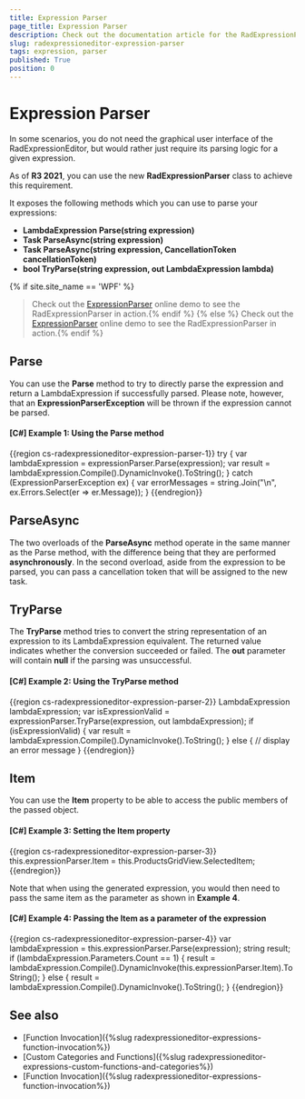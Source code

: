 ```yaml
---
title: Expression Parser
page_title: Expression Parser
description: Check out the documentation article for the RadExpressionParser {{ site.framework_name }} control.
slug: radexpressioneditor-expression-parser
tags: expression, parser
published: True
position: 0
---
```


# Expression Parser

In some scenarios, you do not need the graphical user interface of the RadExpressionEditor, but would rather just require its parsing logic for a given expression.

As of **R3 2021**, you can use the new **RadExpressionParser** class to achieve this requirement.

It exposes the following methods which you can use to parse your expressions:

* **LambdaExpression Parse(string expression)**
* **Task<LambdaExpression> ParseAsync(string expression)**
* **Task<LambdaExpression> ParseAsync(string expression, CancellationToken cancellationToken)**
* **bool TryParse(string expression, out LambdaExpression lambda)**

{% if site.site_name == 'WPF' %}
>Check out the [ExpressionParser](https://demos.telerik.com/wpf) online demo to see the RadExpressionParser in action.{% endif %}
{% else %}
>Check out the [ExpressionParser](https://demos.telerik.com/silverlight/#ExpressionEditor/ExpressionParser) online demo to see the RadExpressionParser in action.{% endif %}

## Parse

You can use the **Parse** method to try to directly parse the expression and return a LambdaExpression if successfully parsed. Please note, however, that an **ExpressionParserException** will be thrown if the expression cannot be parsed.

#### __[C#] Example 1: Using the Parse method__

{{region cs-radexpressioneditor-expression-parser-1}}
    try
    {
        var lambdaExpression = expressionParser.Parse(expression);
        var result = lambdaExpression.Compile().DynamicInvoke().ToString();
    }
    catch (ExpressionParserException ex)
    {
        var errorMessages = string.Join("\n", ex.Errors.Select(er => er.Message));
    }
{{endregion}}

## ParseAsync

The two overloads of the **ParseAsync** method operate in the same manner as the Parse method, with the difference being that they are performed **asynchronously**. In the second overload, aside from the expression to be parsed, you can pass a cancellation token that will be assigned to the new task.

## TryParse

The **TryParse** method tries to convert the string representation of an expression to its LambdaExpression equivalent. The returned value indicates whether the conversion succeeded or failed. The **out** parameter will contain **null** if the parsing was unsuccessful.

#### __[C#] Example 2: Using the TryParse method__

{{region cs-radexpressioneditor-expression-parser-2}}
    LambdaExpression lambdaExpression;
    var isExpressionValid = expressionParser.TryParse(expression, out lambdaExpression);
    if (isExpressionValid)
    {
        var result = lambdaExpression.Compile().DynamicInvoke().ToString();
    }
    else
    {
        // display an error message
    }
{{endregion}}

## Item

You can use the **Item** property to be able to access the public members of the passed object.

#### __[C#] Example 3: Setting the Item property__

{{region cs-radexpressioneditor-expression-parser-3}}
    this.expressionParser.Item = this.ProductsGridView.SelectedItem;
{{endregion}}

Note that when using the generated expression, you would then need to pass the same item as the parameter as shown in **Example 4**.

#### __[C#] Example 4: Passing the Item as a parameter of the expression__

{{region cs-radexpressioneditor-expression-parser-4}}
    var lambdaExpression = this.expressionParser.Parse(expression);
    string result;
    if (lambdaExpression.Parameters.Count == 1)
    {
        result = lambdaExpression.Compile().DynamicInvoke(this.expressionParser.Item).ToString();
    }
    else
    {
        result = lambdaExpression.Compile().DynamicInvoke().ToString();
    }
{{endregion}}

## See also

* [Function Invocation]({%slug radexpressioneditor-expressions-function-invocation%})
* [Custom Categories and Functions]({%slug radexpressioneditor-expressions-custom-functions-and-categories%})
* [Function Invocation]({%slug radexpressioneditor-expressions-function-invocation%})
